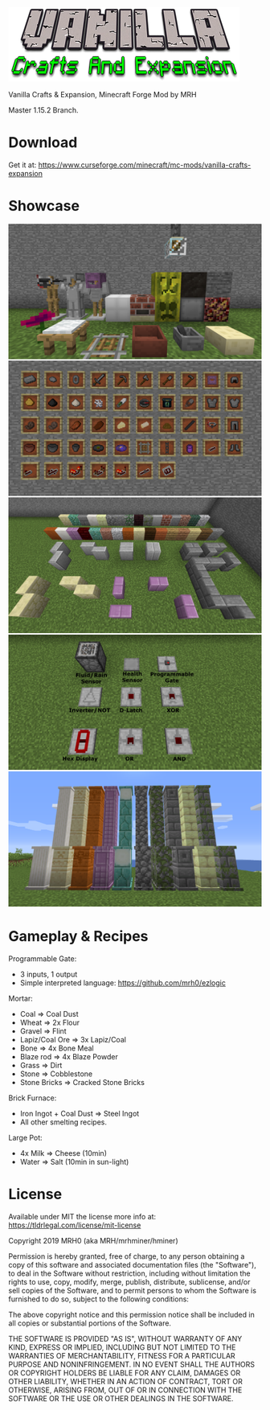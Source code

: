 ![alt text](https://github.com/mrh0/vanillaexpansion/blob/master/Showcase/Vanilla.png?raw=true)

Vanilla Crafts & Expansion, Minecraft Forge Mod by MRH

Master 1.15.2 Branch.

# Download

Get it at: https://www.curseforge.com/minecraft/mc-mods/vanilla-crafts-expansion

# Showcase

![alt text](https://github.com/mrh0/vanillaexpansion/blob/master/Showcase/blocks.png?raw=true)
![alt text](https://github.com/mrh0/vanillaexpansion/blob/master/Showcase/items.png?raw=true)
![alt text](https://github.com/mrh0/vanillaexpansion/blob/master/Showcase/panels.png?raw=true)
![alt text](https://github.com/mrh0/vanillaexpansion/blob/master/Showcase/veredstone.png?raw=true)
![alt text](https://github.com/mrh0/vanillaexpansion/blob/master/Showcase/pillars.png?raw=true)

# Gameplay & Recipes

Programmable Gate:
 - 3 inputs, 1 output
 - Simple interpreted language: https://github.com/mrh0/ezlogic

Mortar:
 - Coal => Coal Dust
 - Wheat => 2x Flour
 - Gravel => Flint
 - Lapiz/Coal Ore => 3x Lapiz/Coal
 - Bone => 4x Bone Meal
 - Blaze rod => 4x Blaze Powder
 - Grass => Dirt
 - Stone => Cobblestone
 - Stone Bricks => Cracked Stone Bricks

Brick Furnace:
 - Iron Ingot + Coal Dust => Steel Ingot
 - All other smelting recipes.

Large Pot:
 - 4x Milk => Cheese (10min)
 - Water => Salt (10min in sun-light)

# License

Available under MIT the license more info at: https://tldrlegal.com/license/mit-license

Copyright 2019 MRH0 (aka MRH/mrhminer/hminer)

Permission is hereby granted, free of charge, to any person obtaining a copy of this software and associated documentation files (the "Software"), to deal in the Software without restriction, including without limitation the rights to use, copy, modify, merge, publish, distribute, sublicense, and/or sell copies of the Software, and to permit persons to whom the Software is furnished to do so, subject to the following conditions:

The above copyright notice and this permission notice shall be included in all copies or substantial portions of the Software.

THE SOFTWARE IS PROVIDED "AS IS", WITHOUT WARRANTY OF ANY KIND, EXPRESS OR IMPLIED, INCLUDING BUT NOT LIMITED TO THE WARRANTIES OF MERCHANTABILITY, FITNESS FOR A PARTICULAR PURPOSE AND NONINFRINGEMENT. IN NO EVENT SHALL THE AUTHORS OR COPYRIGHT HOLDERS BE LIABLE FOR ANY CLAIM, DAMAGES OR OTHER LIABILITY, WHETHER IN AN ACTION OF CONTRACT, TORT OR OTHERWISE, ARISING FROM, OUT OF OR IN CONNECTION WITH THE SOFTWARE OR THE USE OR OTHER DEALINGS IN THE SOFTWARE.

